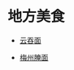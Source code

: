 # 地方美食

- [云吞面](https://www.bilibili.com/video/BV17e4y1Z7Ss)

- [梅州腌面](https://www.bilibili.com/video/BV17x411L73p)

